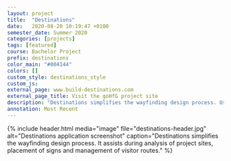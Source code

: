 ```yaml
---
layout: project
title:  "Destinations"
date:   2020-08-20 10:19:47 +0100
semester_date: Summer 2020
categories: [projects]
tags: [featured]
course: Bachelor Project
prefix: destinations
color_main: "#004144"
colors: []
custom_style: destinations_style
custom_js: 
external_page: www.build-destinations.com
external_page_title: Visit the goHfG project site
description: "Destinations simplifies the wayfinding design process. Users can view a digital representation of their project site and visually plan visitor routes and sign placements."
annotation: Most Recent
---
```


{% include header.html 
    media="image"
    file="destinations-header.jpg" 
    alt="Destinations application screenshot" 
    caption="Destinations simplifies the wayfinding design process. It assists during analysis of project sites, placement of signs and management of visitor routes." %}
